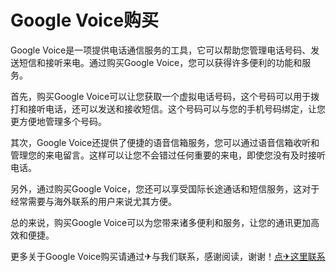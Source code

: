# Google Voice购买

Google Voice是一项提供电话通信服务的工具，它可以帮助您管理电话号码、发送短信和接听来电。通过购买Google Voice，您可以获得许多便利的功能和服务。

首先，购买Google Voice可以让您获取一个虚拟电话号码，这个号码可以用于拨打和接听电话，还可以发送和接收短信。这个号码可以与您的手机号码绑定，让您更方便地管理多个号码。

其次，Google Voice还提供了便捷的语音信箱服务，您可以通过语音信箱收听和管理您的来电留言。这样可以让您不会错过任何重要的来电，即使您没有及时接听电话。

另外，通过购买Google Voice，您还可以享受国际长途通话和短信服务，这对于经常需要与海外联系的用户来说尤其方便。

总的来说，购买Google Voice可以为您带来诸多便利和服务，让您的通讯更加高效和便捷。

更多关于Google Voice购买请通过✈与我们联系，感谢阅读，谢谢！[点✈这里联系](https://w.k02.cc)